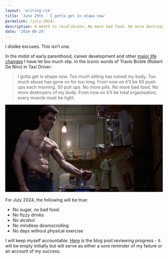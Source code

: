 ```yaml
---
layout: 'writing.njk'
title: 'June 29th - I gotta get in shape now'
permalink: /july-2024/
description: A month to recalibrate. No more bad food. No more destroyers of my body.
date: '2024-06-29'
---
```


I dislike excuses. This isn’t one.

In the midst of early parenthood, career development and other [major life changes](/becoming-a-father-after-losing-one) I have let too much slip. In the iconic words of Travis Bickle (Robert De Niro) in Taxi Driver:

> I gotta get in shape now. Too much sitting has ruined my body. Too much abuse has gone on for too long. From now on it’ll be 50 push ups each morning. 50 pull ups. No more pills. No more bad food. No more destroyers of my body. From now on it’ll be total organisation; every muscle must be tight.

![Taxi Driver - 1976](/assets/images/taxi-driver.webp 'Taxi Driver - 1976')

For July 2024, the following will be true:

- No sugar, no bad food.
- No fizzy drinks
- No alcohol
- No mindless doomscrolling
- No days without physical exercise

I will keep myself accountable. [Here](/july-2024-review) is the blog post reviewing progress - it will be empty initially but will serve as either a sore reminder of my failure or an account of my success.
